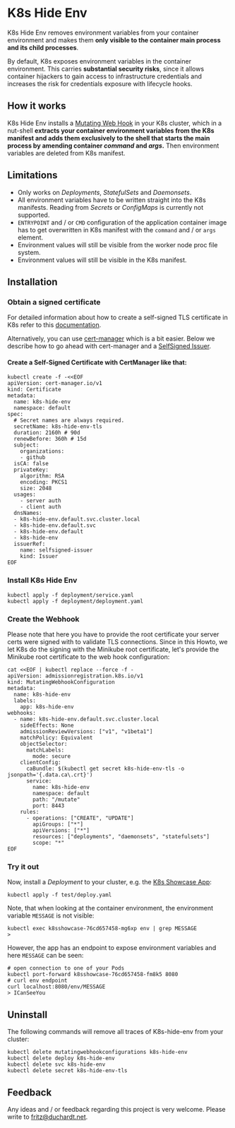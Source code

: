 # K8s Hide Env

K8s Hide Env removes environment variables from your container environment and makes them  **only visible to the container main process and its child processes**.

By default, K8s exposes environment variables in the container environment. This carries **substantial security risks**, since it allows container hijackers to gain access to infrastructure credentials and increases the risk for credentials exposure with lifecycle hooks.

## How it works

K8s Hide Env installs a [Mutating Web Hook](https://kubernetes.io/blog/2019/03/21/a-guide-to-kubernetes-admission-controllers/) in your K8s cluster, which in a nut-shell **extracts your container environment variables from the K8s manifest and adds them exclusively to the shell that starts the main process by amending container *command* and *args*.** Then environment variables are deleted from K8s manifest.

## Limitations

- Only works on *Deployments*, *StatefulSets* and *Daemonsets*.
- All environment variables have to be written straight into the K8s manifests. Reading from *Secrets* or *ConfigMaps* is currently not supported.
- `ENTRYPOINT` and / or `CMD` configuration of the application container image has to get overwritten in K8s manifest with the `command` and / or `args` element.
- Environment values will still be visible from the worker node proc file system.
- Environment values will still be visible in the K8s manifest.

## Installation

### Obtain a signed certificate

For detailed information about how to create a self-signed TLS certificate in K8s refer to this [documentation](https://kubernetes.io/docs/tasks/tls/managing-tls-in-a-cluster/).

Alternatively, you can use [cert-manager](https://cert-manager.io/) which is a bit easier. Below we describe how to go ahead with cert-manager and a [SelfSigned Issuer](https://cert-manager.io/docs/configuration/selfsigned/). 

#### Create a Self-Signed Certificate with CertManager like that:
```shell
kubectl create -f -<<EOF
apiVersion: cert-manager.io/v1
kind: Certificate
metadata:
  name: k8s-hide-env
  namespace: default
spec:
  # Secret names are always required.
  secretName: k8s-hide-env-tls
  duration: 2160h # 90d
  renewBefore: 360h # 15d
  subject:
    organizations:
    - github
  isCA: false
  privateKey:
    algorithm: RSA
    encoding: PKCS1
    size: 2048
  usages:
    - server auth
    - client auth
  dnsNames:
  - k8s-hide-env.default.svc.cluster.local
  - k8s-hide-env.default.svc
  - k8s-hide-env.default
  - k8s-hide-env
  issuerRef:
    name: selfsigned-issuer
    kind: Issuer
EOF
```
### Install K8s Hide Env
```shell
kubectl apply -f deployment/service.yaml
kubectl apply -f deployment/deployment.yaml
```

### Create the Webhook

Please note that here you have to provide the root certificate your server certs were signed with to validate TLS connections. Since in this Howto, we let K8s do the signing with the Minikube root certificate, let's provide the Minikube root certificate to the web hook configuration:

```shell
cat <<EOF | kubectl replace --force -f -
apiVersion: admissionregistration.k8s.io/v1
kind: MutatingWebhookConfiguration
metadata:
  name: k8s-hide-env
  labels:
    app: k8s-hide-env
webhooks:
  - name: k8s-hide-env.default.svc.cluster.local
    sideEffects: None
    admissionReviewVersions: ["v1", "v1beta1"]
    matchPolicy: Equivalent
    objectSelector:
      matchLabels:
        mode: secure
    clientConfig:
      caBundle: $(kubectl get secret k8s-hide-env-tls -o jsonpath='{.data.ca\.crt}')
      service:
        name: k8s-hide-env
        namespace: default
        path: "/mutate"
        port: 8443
    rules:
      - operations: ["CREATE", "UPDATE"]
        apiGroups: ["*"]
        apiVersions: ["*"]
        resources: ["deployments", "daemonsets", "statefulsets"]
        scope: "*"
EOF
```

### Try it out

Now, install a *Deployment* to your cluster, e.g. the [K8s Showcase App](https://github.com/fritzduchardt/k8s-showcase-application):
```shell
kubectl apply -f test/deploy.yaml
```
Note, that when looking at the container environment, the environment variable `MESSAGE` is not visible:
```shell
kubectl exec k8sshowcase-76cd657458-mg6xp env | grep MESSAGE
> 
```
However, the app has an endpoint to expose environment variables and here `MESSAGE` can be seen:
```
# open connection to one of your Pods
kubectl port-forward k8sshowcase-76cd657458-fm8k5 8080
# curl env endpoint
curl localhost:8080/env/MESSAGE
> ICanSeeYou
```
## Uninstall

The following commands will remove all traces of K8s-hide-env from your cluster: 

```
kubectl delete mutatingwebhookconfigurations k8s-hide-env
kubectl delete deploy k8s-hide-env
kubectl delete svc k8s-hide-env
kubectl delete secret k8s-hide-env-tls
```

## Feedback

Any ideas and / or feedback regarding this project is very welcome. Please write to [fritz@duchardt.net](mailto:fritz@duchardt.net).